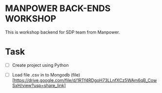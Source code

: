 # MANPOWER BACK-ENDS WORKSHOP
This is workshop backend for SDP team from Manpower. 

# Task 
- [ ] Create project using Python 
- [ ] Load file .csv in to Mongodb (file)[https://drive.google.com/file/d/1RTf4RDgoH73LLnfXCz5WAm6qB_CowSxH/view?usp=share_link]





